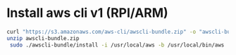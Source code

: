 # Install aws cli v1 (RPI/ARM)

```bash
curl "https://s3.amazonaws.com/aws-cli/awscli-bundle.zip" -o "awscli-bundle.zip"
unzip awscli-bundle.zip
 sudo ./awscli-bundle/install -i /usr/local/aws -b /usr/local/bin/aws
```
